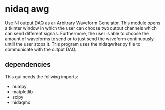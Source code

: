 # nidaq awg

Use NI output DAQ as an Arbitrary Waveform Generator. 
This module opens a tkinter window in which the user can choose two output channels which can send different signals. 
Furthermore, the user is able to choose the amount of waveforms to send or to just send the waveform continuously untill the user stops it. 
This program uses the nidaqwriter.py file  to communicate with the output DAQ.

## dependencies
This gui needs the follwing imports:
* numpy
* matplotlib
* scipy
* nidaqmx
